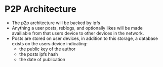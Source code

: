 # P2P Architecture
- The p2p architecture will be backed by ipfs
- Anything a user posts, reblogs, and optionally likes will be made availiable from that users device to other devices in the network.
- Posts are stored on user devices, in addition to this storage, a database exists on the users device indicating: 
  - the public key of the author
  - the posts ipfs hash
  - the date of publication
  
